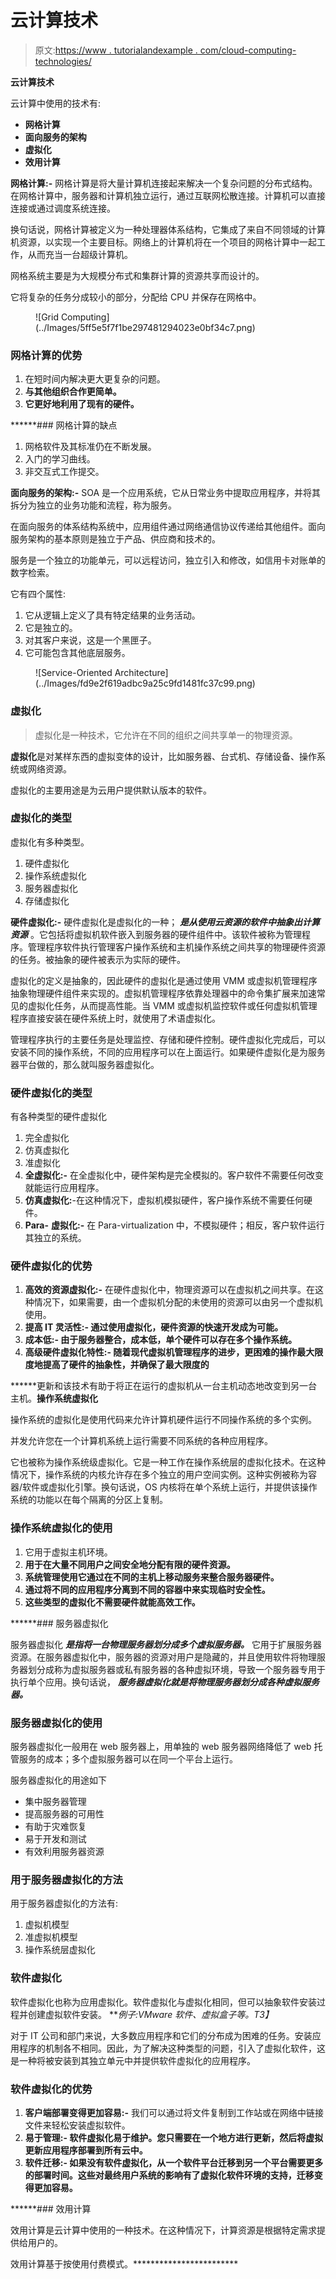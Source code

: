 # 云计算技术

> 原文:[https://www . tutorialandexample . com/cloud-computing-technologies/](https://www.tutorialandexample.com/cloud-computing-technologies/)

**云计算技术**

云计算中使用的技术有:

*   **网格计算**
*   **面向服务的架构**
*   **虚拟化**
*   **效用计算**

**网格计算:-** 网格计算是将大量计算机连接起来解决一个复杂问题的分布式结构。在网格计算中，服务器和计算机独立运行，通过互联网松散连接。计算机可以直接连接或通过调度系统连接。

换句话说，网格计算被定义为一种处理器体系结构，它集成了来自不同领域的计算机资源，以实现一个主要目标。网络上的计算机将在一个项目的网格计算中一起工作，从而充当一台超级计算机。

网格系统主要是为大规模分布式和集群计算的资源共享而设计的。

它将复杂的任务分成较小的部分，分配给 CPU 并保存在网格中。

<figure class="aligncenter">![Grid Computing](../Images/5ff5e5f7f1be297481294023e0bf34c7.png)</figure>

### 网格计算的优势

1.  在短时间内解决更大更复杂的问题。
2.  **与其他组织合作更简单。**
3.  ****它更好地利用了现有的硬件。****

 ******### 网格计算的缺点

1.  网格软件及其标准仍在不断发展。
2.  入门的学习曲线。
3.  非交互式工作提交。

**面向服务的架构:-** SOA 是一个应用系统，它从日常业务中提取应用程序，并将其拆分为独立的业务功能和流程，称为服务。

在面向服务的体系结构系统中，应用组件通过网络通信协议传递给其他组件。面向服务架构的基本原则是独立于产品、供应商和技术的。

服务是一个独立的功能单元，可以远程访问，独立引入和修改，如信用卡对账单的数字检索。

它有四个属性:

1.  它从逻辑上定义了具有特定结果的业务活动。
2.  它是独立的。
3.  对其客户来说，这是一个黑匣子。
4.  它可能包含其他底层服务。

<figure class="aligncenter">![Service-Oriented Architecture](../Images/fd9e2f619adbc9a25c9fd1481fc37c99.png)</figure>

### 虚拟化

> 虚拟化是一种技术，它允许在不同的组织之间共享单一的物理资源。

**虚拟化**是对某样东西的虚拟变体的设计，比如服务器、台式机、存储设备、操作系统或网络资源。

虚拟化的主要用途是为云用户提供默认版本的软件。

### 虚拟化的类型

虚拟化有多种类型。

1.  硬件虚拟化
2.  操作系统虚拟化
3.  服务器虚拟化
4.  存储虚拟化

**硬件虚拟化:-** 硬件虚拟化是虚拟化的一种； ***是从使用云资源的软件中抽象出计算资源*** 。它包括将虚拟机软件嵌入到服务器的硬件组件中。该软件被称为管理程序。管理程序软件执行管理客户操作系统和主机操作系统之间共享的物理硬件资源的任务。被抽象的硬件被表示为实际的硬件。

虚拟化的定义是抽象的，因此硬件的虚拟化是通过使用 VMM 或虚拟机管理程序抽象物理硬件组件来实现的。虚拟机管理程序依靠处理器中的命令集扩展来加速常见的虚拟化任务，从而提高性能。当 VMM 或虚拟机监控软件或任何虚拟机管理程序直接安装在硬件系统上时，就使用了术语虚拟化。

管理程序执行的主要任务是处理监控、存储和硬件控制。硬件虚拟化完成后，可以安装不同的操作系统，不同的应用程序可以在上面运行。如果硬件虚拟化是为服务器平台做的，那么就叫服务器虚拟化。

### 硬件虚拟化的类型

有各种类型的硬件虚拟化

1.  完全虚拟化
2.  仿真虚拟化
3.  准虚拟化
4.  **全虚拟化:-** 在全虚拟化中，硬件架构是完全模拟的。客户软件不需要任何改变就能运行应用程序。
5.  **仿真虚拟化:**-在这种情况下，虚拟机模拟硬件，客户操作系统不需要任何硬件。
6.  **Para-** **虚拟化:-** 在 Para-virtualization 中，不模拟硬件；相反，客户软件运行其独立的系统。

### 硬件虚拟化的优势

1.  **高效的资源虚拟化:-** 在硬件虚拟化中，物理资源可以在虚拟机之间共享。在这种情况下，如果需要，由一个虚拟机分配的未使用的资源可以由另一个虚拟机使用。
2.  ****提高 IT 灵活性:-** 通过使用虚拟化，硬件资源的快速开发成为可能。**
3.  ******成本低:-** 由于服务器整合，成本低，单个硬件可以存在多个操作系统。****
4.  ********高级硬件虚拟化特性:-** 随着现代虚拟机管理程序的进步，更困难的操作最大限度地提高了硬件的抽象性，并确保了最大限度的******

 ******更新和该技术有助于将正在运行的虚拟机从一台主机动态地改变到另一台主机。**操作系统虚拟化**

操作系统的虚拟化是使用代码来允许计算机硬件运行不同操作系统的多个实例。

并发允许您在一个计算机系统上运行需要不同系统的各种应用程序。

它也被称为操作系统级虚拟化。它是一种工作在操作系统层的虚拟化技术。在这种情况下，操作系统的内核允许存在多个独立的用户空间实例。这种实例被称为容器/软件或虚拟化引擎。换句话说，OS 内核将在单个系统上运行，并提供该操作系统的功能以在每个隔离的分区上复制。

### 操作系统虚拟化的使用

1.  它用于虚拟主机环境。
2.  **用于在大量不同用户之间安全地分配有限的硬件资源。**
3.  ****系统管理使用它通过在不同的主机上移动服务来整合服务器硬件。****
4.  ******通过将不同的应用程序分离到不同的容器中来实现临时安全性。******
5.  ******这些类型的虚拟化不需要硬件就能高效工作。******

 ******### 服务器虚拟化

服务器虚拟化 ***是指将一台物理服务器划分成多个虚拟服务器。*** 它用于扩展服务器资源。在服务器虚拟化中，服务器的资源对用户是隐藏的，并且使用软件将物理服务器划分成称为虚拟服务器或私有服务器的各种虚拟环境，导致一个服务器专用于执行单个应用。换句话说， ***服务器虚拟化就是将物理服务器划分成各种虚拟服务器。***

### 服务器虚拟化的使用

服务器虚拟化一般用在 web 服务器上，用单独的 web 服务器网络降低了 web 托管服务的成本；多个虚拟服务器可以在同一个平台上运行。

服务器虚拟化的用途如下

*   集中服务器管理
*   提高服务器的可用性
*   有助于灾难恢复
*   易于开发和测试
*   有效利用服务器资源

### 用于服务器虚拟化的方法

用于服务器虚拟化的方法有:

1.  虚拟机模型
2.  准虚拟机模型
3.  操作系统层虚拟化

### 软件虚拟化

软件虚拟化也称为应用虚拟化。软件虚拟化与虚拟化相同，但可以抽象软件安装过程并创建虚拟软件安装。 ***例子:VMware 软件、虚拟盒子等。*T3】**

对于 IT 公司和部门来说，大多数应用程序和它们的分布成为困难的任务。安装应用程序的机制各不相同。因此，为了解决这种类型的问题，引入了虚拟化软件，这是一种将被安装到其独立单元中并提供软件虚拟化的应用程序。

### 软件虚拟化的优势

1.  **客户端部署变得更加容易:-** 我们可以通过将文件复制到工作站或在网络中链接文件来轻松安装虚拟软件。
2.  ****易于管理:-** 软件虚拟化易于维护。您只需要在一个地方进行更新，然后将虚拟更新应用程序部署到所有云中。**
3.  ******软件迁移:-** 如果没有软件虚拟化，从一个软件平台迁移到另一个平台需要更多的部署时间。这些对最终用户系统的影响有了虚拟化软件环境的支持，迁移变得更加容易。****

 ******### 效用计算

效用计算是云计算中使用的一种技术。在这种情况下，计算资源是根据特定需求提供给用户的。

效用计算基于按使用付费模式。************************
